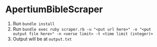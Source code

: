 # ApertiumBibleScraper

1. Run `bundle install`
2. Run `bundle exec ruby scraper.rb -u "<put url here>" -o "<put output file here>" -n <verse limit> -t <time limit (integer)>`
3. Output will be at `output.txt`
